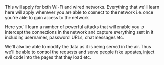 This will apply for both Wi-Fi and wired networks.
Everything that we'll learn here will apply whenever you are able to connect to the network
i.e. once you're able to gain access to the network

Here you'll learn a number of powerful attacks that will enable you to intercept the connections in the network and capture everything sent in it including usernames, password, URLs, chat messages etc.

We'll also be able to modify the data as it is being served in the air. Thus we'll be able to control the requests and serve people fake updates, inject evil code into the pages that they load etc.

